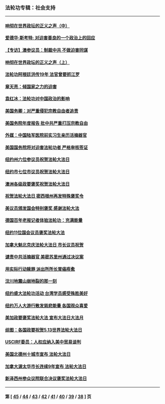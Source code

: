 ### 法轮功专辑：社会支持
---
#### [响彻在世界政坛的正义之声（中）](../../pages/nf4386/n11367520.md) 
#### [爱德华‧斯考特: 对迫害善良的一个政治上的回应](../../pages/nf4386/n11370721.md) 
#### [【专访】澳参议员：制裁中共 不做迫害同谋](../../pages/nf4386/n11365941.md) 
#### [响彻在世界政坛的正义之声（上）](../../pages/nf4386/n11363603.md) 
#### [法轮功阿根廷洪传19年 法官曾要抓江罗](../../pages/nf4386/n11355603.md) 
#### [章天亮：倾国家之力的迫害](../../pages/nf4386/n11353494.md) 
#### [袁红冰：法轮功对中国政治的影响](../../pages/nf4386/n11352966.md) 
#### [美国务卿：对严重侵犯宗教自由者追责](../../pages/nf4386/n11340563.md) 
#### [美国务院年度报告 批中共严重打压宗教自由](../../pages/nf4386/n11340432.md) 
#### [外媒：中国陆军医院前实习生亲历活摘器官](../../pages/nf4386/n11297122.md) 
#### [美国国务院将对迫害法轮功者 严格审核签证](../../pages/nf4386/n11292679.md) 
#### [纽约州六位参议员祝贺法轮大法日](../../pages/nf4386/n11289569.md) 
#### [纽约市七位市议员祝贺法轮大法日](../../pages/nf4386/n11287543.md) 
#### [澳洲各级政要褒奖祝贺法轮大法日](../../pages/nf4386/n11285652.md) 
#### [祝贺法轮大法日 密西根州再发特殊褒奖令](../../pages/nf4386/n11286029.md) 
#### [美议员颁发国会特别褒奖 感谢法轮大法](../../pages/nf4386/n11285941.md) 
#### [德国百年老报记者体验法轮功：充满能量](../../pages/nf4386/n11283943.md) 
#### [纽约11位国会议员褒奖法轮大法](../../pages/nf4386/n11282738.md) 
#### [加拿大魁北克庆法轮大法日 市长议员祝贺](../../pages/nf4386/n11281560.md) 
#### [谴责中共活摘器官 美密苏里州通过决议案](../../pages/nf4386/n11280869.md) 
#### [用实际行动赎罪 派出所所长胃癌痊愈](../../pages/nf4386/n11273218.md) 
#### [汶川地震山崩地裂的那一刻](../../pages/nf4386/n11273123.md) 
#### [纽约盛大法轮功活动 台湾学员感受殊胜美好](../../pages/nf4386/n11265444.md) 
#### [纽约万人大游行散发慈悲能量 各国观众喜爱](../../pages/nf4386/n11263630.md) 
#### [美加政要褒奖法轮大法 宣布大法日大法月](../../pages/nf4386/n11242880.md) 
#### [组图：各国政要祝贺5.13世界法轮大法日](../../pages/nf4386/n11242901.md) 
#### [USCIRF委员：人权应纳入美中贸易谈判](../../pages/nf4386/n11255686.md) 
#### [美国北德州十城市宣布 法轮大法日](../../pages/nf4386/n11250223.md) 
#### [加拿大渥太华市长连续9年宣布 法轮大法日](../../pages/nf4386/n11247031.md) 
#### [新泽西州参众议院联合决议褒奖法轮大法日](../../pages/nf4386/n11245885.md) 

---
#### 第 [ [45](./45.md) / [44](./44.md) / [43](./43.md) / [42](./42.md) / [41](./41.md) / [40](./40.md) / [39](./39.md) / [38](./38.md) ] 页
